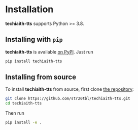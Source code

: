 Installation
============

**techiaith-tts** supports Python >= 3.8.

## Installing with `pip`

**techiaith-tts** is available [on PyPI](https://pypi.org/project/techiaith-tts/). Just run

```bash
pip install techiaith-tts
```

## Installing from source

To install **techiaith-tts** from source, first clone [the repository](https://github.com/str20tbl/techiaith-tts):

```bash
git clone https://github.com/str20tbl/techiaith-tts.git
cd techiaith-tts
```

Then run

```bash
pip install -e .
```
